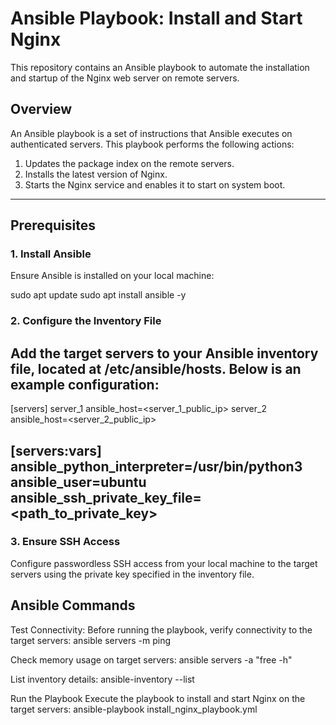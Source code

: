 # Ansible Playbook: Install and Start Nginx

This repository contains an Ansible playbook to automate the installation and startup of the Nginx web server on remote servers.

## Overview

An Ansible playbook is a set of instructions that Ansible executes on authenticated servers. This playbook performs the following actions:
1. Updates the package index on the remote servers.
2. Installs the latest version of Nginx.
3. Starts the Nginx service and enables it to start on system boot.

---

## Prerequisites

### 1. Install Ansible
Ensure Ansible is installed on your local machine:

sudo apt update
sudo apt install ansible -y

### 2. Configure the Inventory File
Add the target servers to your Ansible inventory file, located at /etc/ansible/hosts. Below is an example configuration:
---
[servers]
server_1 ansible_host=<server_1_public_ip>
server_2 ansible_host=<server_2_public_ip>

[servers:vars]
ansible_python_interpreter=/usr/bin/python3
ansible_user=ubuntu
ansible_ssh_private_key_file=<path_to_private_key>
---

### 3. Ensure SSH Access
Configure passwordless SSH access from your local machine to the target servers using the private key specified in the inventory file.

## Ansible Commands

Test Connectivity: Before running the playbook, verify connectivity to the target servers:
ansible servers -m ping

Check memory usage on target servers:
ansible servers -a "free -h"

List inventory details:
ansible-inventory --list

Run the Playbook
Execute the playbook to install and start Nginx on the target servers:
ansible-playbook install_nginx_playbook.yml
